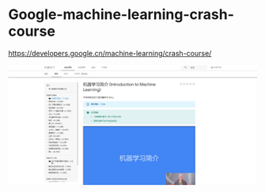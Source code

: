 # Google-machine-learning-crash-course   


https://developers.google.cn/machine-learning/crash-course/    




![Google机器学习速成](https://raw.githubusercontent.com/latermonk/Google-machine-learning-crash-course/master/_image/machine-learning.png)
